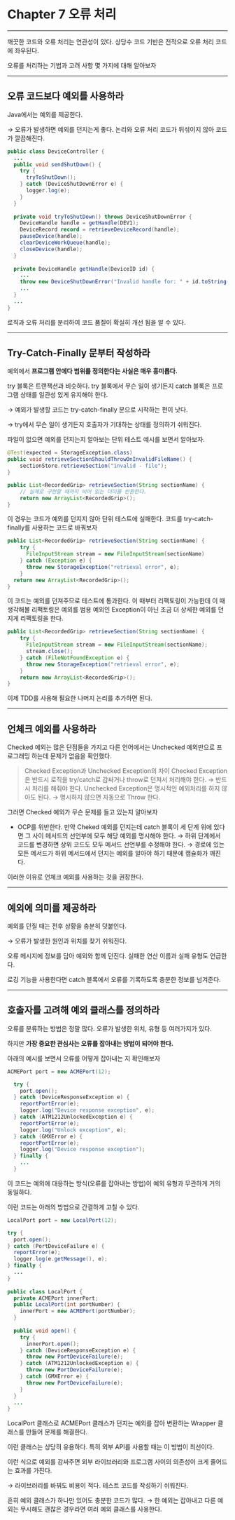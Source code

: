 # Chapter 7 오류 처리

---

깨끗한 코드와 오류 처리는 연관성이 있다. 상당수 코드 기반은 전적으로 오류 처리 코드에 좌우된다.

오류를 처리하는 기법과 고려 사항 몇 가지에 대해 알아보자

---

## 오류 코드보다 예외를 사용하라

Java에서는 예외를 제공한다.

→ 오류가 발생하면 예외를 던지는게 좋다. 논리와 오류 처리 코드가 뒤섞이지 않아 코드가 깔끔해진다.

```java
public class DeviceController {
  ...
  public void sendShutDown() {
    try {
      tryToShutDown();
    } catch (DeviceShutDownError e) {
      logger.log(e);
    }
  }
    
  private void tryToShutDown() throws DeviceShutDownError {
    DeviceHandle handle = getHandle(DEV1);
    DeviceRecord record = retrieveDeviceRecord(handle);
    pauseDevice(handle); 
    clearDeviceWorkQueue(handle); 
    closeDevice(handle);
  }
  
  private DeviceHandle getHandle(DeviceID id) {
    ...
    throw new DeviceShutDownError("Invalid handle for: " + id.toString());
    ...
  }
  ...
}
```

로직과 오류 처리를 분리하여 코드 품질이 확실히 개선 됨을 알 수 있다.

---

## Try-Catch-Finally 문부터 작성하라

예외에서 **프로그램 안에다 범위를 정의한다는 사실은 매우 흥미롭다.**

try 블록은 트랜잭션과 비슷하다. try 블록에서 무슨 일이 생기든지 catch 블록은 프로그램 상태를 일관성 있게 유지해야 한다.

→ 예외가 발생할 코드는 try-catch-finally 문으로 시작하는 편이 낫다.

→ try에서 무슨 일이 생기든지 호출자가 기대하는 상태를 정의하기 쉬워진다.

파일이 없으면 예외를 던지는지 알아보는 단위 테스트 예시를 보면서 알아보자.

```java
@Test(expected = StorageException.class)
public void retrieveSectionShouldThrowOnInvalidFileName() {
    sectionStore.retrieveSection("invalid - file");
}

public List<RecordedGrip> retrieveSection(String sectionName) {
    // 실제로 구현할 때까지 비어 있는 더미를 반환한다.
    return new ArrayList<RecordedGrip>();
}
```

이 경우는 코드가 예외를 던지지 않아 단위 테스트에 실패한다. 코드를 try-catch-finally를 사용하는 코드로 바꿔보자

```java
public List<RecordedGrip> retrieveSection(String sectionName) {
    try {
      FileInputStream stream = new FileInputStream(sectionName)
    } catch (Exception e) {
      throw new StorageException("retrieval error", e);
    }
  return new ArrayList<RecordedGrip>();
}
```

이 코드는 예외를 던져주므로 테스트에 통과한다. 이 때부터 리팩토링이 가능한데 이 때 생각해볼 리팩토링은 예외를 범용 예외인 Exception이 아닌 조금 더 상세한 예외를 던지게 리팩토링을 한다.

```java
public List<RecordedGrip> retrieveSection(String sectionName) {
    try {
      FileInputStream stream = new FileInputStream(sectionName);
      stream.close();
    } catch (FileNotFoundException e) {
      throw new StorageException("retrieval error", e);
    }
    return new ArrayList<RecordedGrip>();
}
```

이제 TDD를 사용해 필요한 나머지 논리를 추가하면 된다.

---

## 언체크 예외를 사용하라

Checked 예외는 많은 단점들을 가지고 다른 언어에서는 Unchecked 예외만으로 프로그래밍 하는데 문제가 없음을 확인했다.

> Checked Exception과 Unchecked Exception의 차이
Checked Exception은 반드시 로직을 try/catch로 감싸거나 throw로 던져서 처리해야 한다.
→ 반드시 처리를 해줘야 한다.
Unchecked Exception은 명시적인 예외처리를 하지 않아도 된다.
→ 명시하지 않으면 자동으로 Throw 한다.
>

그러면 Checked 예외가 무슨 문제를 들고 있는지 알아보자

- OCP를 위반한다.
  만약 Cheked 예외를 던지는데 catch 블록이 세 단계 위에 있다면 그 사이 메서드의 선언부에 모두 해당 예외를 명시해야 한다. → 하위 단계에서 코드를 변경하면 상위 코드도 모두 메서드 선언부를 수정해야 한다.
  → 경로에 있는 모든 메서드가 하위 메서드에서 던지는 예외를 알아야 하기 때문에 캡슐화가 깨진다.

이러한 이유로 언체크 예외를 사용하는 것을 권장한다.

---

## 예외에 의미를 제공하라

예외를 던질 때는 전후 상황을 충분히 덧붙인다.

→ 오류가 발생한 원인과 위치를 찾기 쉬워진다.

오류 메시지에 정보를 담아 예외와 함께 던진다. 실패한 연산 이름과 실패 유형도 언급한다.

로깅 기능을 사용한다면 catch 블록에서 오류를 기록하도록 충분한 정보를 넘겨준다.

---

## 호출자를 고려해 예외 클래스를 정의하라

오류를 분류하는 방법은 정말 많다. 오류가 발생한 위치, 유형 등 여러가지가 있다.

하지만 **가장 중요한 관심사는 오류를 잡아내는 방법이 되어야 한다.**

아래의 예시를 보면서 오류를 어떻게 잡아내는 지 확인해보자

```java
ACMEPort port = new ACMEPort(12);

  try {
    port.open();
  } catch (DeviceResponseException e) {
    reportPortError(e);
    logger.log("Device response exception", e);
  } catch (ATM1212UnlockedException e) {
    reportPortError(e);
    logger.log("Unlock exception", e);
  } catch (GMXError e) {
    reportPortError(e);
    logger.log("Device response exception");
  } finally {
    ...
  }
```

이 코드는 예외에 대응하는 방식(오류를 잡아내는 방법)이 예외 유형과 무관하게 거의 동일하다.

이런 코드는 아래의 방법으로 간결하게 고칠 수 있다.

```java
LocalPort port = new LocalPort(12);

try {
  port.open();
} catch (PortDeviceFailure e) {
  reportError(e);
  logger.log(e.getMessage(), e);
} finally {
  ...
}
  
public class LocalPort {
  private ACMEPort innerPort;
  public LocalPort(int portNumber) {
    innerPort = new ACMEPort(portNumber);
  }
  
  public void open() {
    try {
      innerPort.open();
    } catch (DeviceResponseException e) {
      throw new PortDeviceFailure(e);
    } catch (ATM1212UnlockedException e) {
      throw new PortDeviceFailure(e);
    } catch (GMXError e) {
      throw new PortDeviceFailure(e);
    }
  }
  ...
}
```

LocalPort 클래스로 ACMEPort 클래스가 던지는 예외를 잡아 변환하는 Wrapper 클래스를 만들어 문제를 해결한다.

이런 클래스는 상당히 유용하다. 특히 외부 API를 사용할 때는 이 방법이 최선이다.

이런 식으로 예외를 감싸주면 외부 라이브러리와 프로그램 사이의 의존성이 크게 줄어드는 효과를 가진다.

→ 라이브러리를 바꿔도 비용이 적다. 테스트 코드를 작성하기 쉬워진다.

흔히 예외 클래스가 하나만 있어도 충분한 코드가 많다. → 한 예외는 잡아내고 다른 예외는 무시해도 괜찮은 경우라면 여러 예외 클래스를 사용한다.